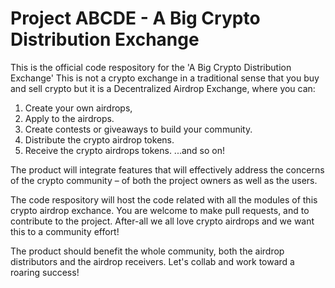# Project ABCDE - A Big Crypto Distribution Exchange
This is the official code respository for the 'A Big Crypto Distribution Exchange' This is not a crypto exchange in a traditional sense that you buy and sell crypto but it is a Decentralized Airdrop Exchange, where you can:

1. Create your own airdrops, 
2. Apply to the airdrops.
3. Create contests or giveaways to build your community.
4. Distribute the crypto airdrop tokens.
5. Receive the crypto airdrops tokens.
...and so on!

The product will integrate features that will effectively address the concerns of the crypto community – of both the project owners as well as the users.

The code respository will host the code related with all the modules of this crypto airdrop exchance. You are welcome to make pull requests, and to contribute to the project. After-all we all love crypto airdrops and we want this to a community effort! 

The product should benefit the whole community, both the airdrop distributors and the airdrop receivers. Let's collab and work toward a roaring success!
